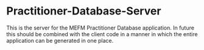# Practitioner-Database-Server
This is the server for the MEFM Practitioner Database application. In future this should be combined with the client code in a manner in which the entire application can be generated in one place.
